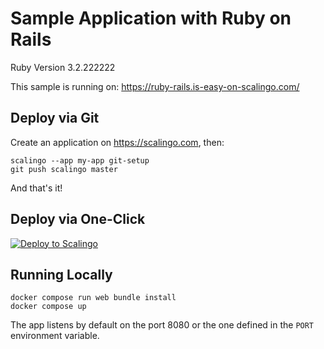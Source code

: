 # Sample Application with Ruby on Rails

Ruby Version 3.2.222222

This sample is running on: https://ruby-rails.is-easy-on-scalingo.com/

## Deploy via Git

Create an application on https://scalingo.com, then:

```shell
scalingo --app my-app git-setup
git push scalingo master
```

And that's it!

## Deploy via One-Click

[![Deploy to Scalingo](https://cdn.scalingo.com/deploy/button.svg)](https://dashboard.scalingo.com/create/app?source=https://github.com/Scalingo/sample-ruby-rails#master)

## Running Locally

```shell
docker compose run web bundle install
docker compose up
```

The app listens by default on the port 8080 or the one defined in the `PORT`
environment variable.
